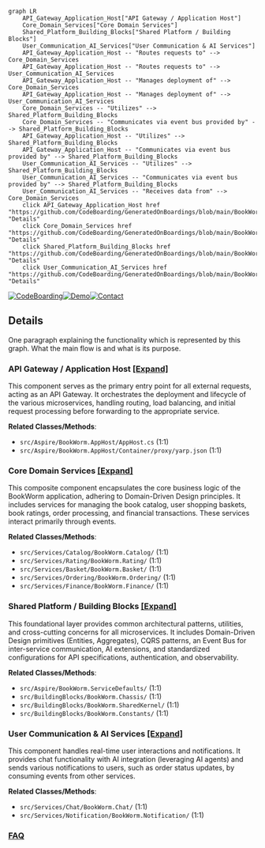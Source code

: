 ```mermaid
graph LR
    API_Gateway_Application_Host["API Gateway / Application Host"]
    Core_Domain_Services["Core Domain Services"]
    Shared_Platform_Building_Blocks["Shared Platform / Building Blocks"]
    User_Communication_AI_Services["User Communication & AI Services"]
    API_Gateway_Application_Host -- "Routes requests to" --> Core_Domain_Services
    API_Gateway_Application_Host -- "Routes requests to" --> User_Communication_AI_Services
    API_Gateway_Application_Host -- "Manages deployment of" --> Core_Domain_Services
    API_Gateway_Application_Host -- "Manages deployment of" --> User_Communication_AI_Services
    Core_Domain_Services -- "Utilizes" --> Shared_Platform_Building_Blocks
    Core_Domain_Services -- "Communicates via event bus provided by" --> Shared_Platform_Building_Blocks
    API_Gateway_Application_Host -- "Utilizes" --> Shared_Platform_Building_Blocks
    API_Gateway_Application_Host -- "Communicates via event bus provided by" --> Shared_Platform_Building_Blocks
    User_Communication_AI_Services -- "Utilizes" --> Shared_Platform_Building_Blocks
    User_Communication_AI_Services -- "Communicates via event bus provided by" --> Shared_Platform_Building_Blocks
    User_Communication_AI_Services -- "Receives data from" --> Core_Domain_Services
    click API_Gateway_Application_Host href "https://github.com/CodeBoarding/GeneratedOnBoardings/blob/main/BookWorm/API_Gateway_Application_Host.md" "Details"
    click Core_Domain_Services href "https://github.com/CodeBoarding/GeneratedOnBoardings/blob/main/BookWorm/Core_Domain_Services.md" "Details"
    click Shared_Platform_Building_Blocks href "https://github.com/CodeBoarding/GeneratedOnBoardings/blob/main/BookWorm/Shared_Platform_Building_Blocks.md" "Details"
    click User_Communication_AI_Services href "https://github.com/CodeBoarding/GeneratedOnBoardings/blob/main/BookWorm/User_Communication_AI_Services.md" "Details"
```

[![CodeBoarding](https://img.shields.io/badge/Generated%20by-CodeBoarding-9cf?style=flat-square)](https://github.com/CodeBoarding/GeneratedOnBoardings)[![Demo](https://img.shields.io/badge/Try%20our-Demo-blue?style=flat-square)](https://www.codeboarding.org/demo)[![Contact](https://img.shields.io/badge/Contact%20us%20-%20contact@codeboarding.org-lightgrey?style=flat-square)](mailto:contact@codeboarding.org)

## Details

One paragraph explaining the functionality which is represented by this graph. What the main flow is and what is its purpose.

### API Gateway / Application Host [[Expand]](./API_Gateway_Application_Host.md)
This component serves as the primary entry point for all external requests, acting as an API Gateway. It orchestrates the deployment and lifecycle of the various microservices, handling routing, load balancing, and initial request processing before forwarding to the appropriate service.


**Related Classes/Methods**:

- `src/Aspire/BookWorm.AppHost/AppHost.cs` (1:1)
- `src/Aspire/BookWorm.AppHost/Container/proxy/yarp.json` (1:1)


### Core Domain Services [[Expand]](./Core_Domain_Services.md)
This composite component encapsulates the core business logic of the BookWorm application, adhering to Domain-Driven Design principles. It includes services for managing the book catalog, user shopping baskets, book ratings, order processing, and financial transactions. These services interact primarily through events.


**Related Classes/Methods**:

- `src/Services/Catalog/BookWorm.Catalog/` (1:1)
- `src/Services/Rating/BookWorm.Rating/` (1:1)
- `src/Services/Basket/BookWorm.Basket/` (1:1)
- `src/Services/Ordering/BookWorm.Ordering/` (1:1)
- `src/Services/Finance/BookWorm.Finance/` (1:1)


### Shared Platform / Building Blocks [[Expand]](./Shared_Platform_Building_Blocks.md)
This foundational layer provides common architectural patterns, utilities, and cross-cutting concerns for all microservices. It includes Domain-Driven Design primitives (Entities, Aggregates), CQRS patterns, an Event Bus for inter-service communication, AI extensions, and standardized configurations for API specifications, authentication, and observability.


**Related Classes/Methods**:

- `src/Aspire/BookWorm.ServiceDefaults/` (1:1)
- `src/BuildingBlocks/BookWorm.Chassis/` (1:1)
- `src/BuildingBlocks/BookWorm.SharedKernel/` (1:1)
- `src/BuildingBlocks/BookWorm.Constants/` (1:1)


### User Communication & AI Services [[Expand]](./User_Communication_AI_Services.md)
This component handles real-time user interactions and notifications. It provides chat functionality with AI integration (leveraging AI agents) and sends various notifications to users, such as order status updates, by consuming events from other services.


**Related Classes/Methods**:

- `src/Services/Chat/BookWorm.Chat/` (1:1)
- `src/Services/Notification/BookWorm.Notification/` (1:1)




### [FAQ](https://github.com/CodeBoarding/GeneratedOnBoardings/tree/main?tab=readme-ov-file#faq)